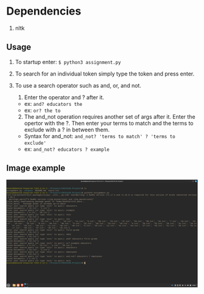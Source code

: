# Dependencies
1. nltk

## Usage
1. To startup enter: `$ python3 assignment.py`

2. To search for an individual token simply type the token and press enter.

3. To use a search operator such as and, or, and not.
    1. Enter the operator and ? after it.
    * ex: `and? educators the`
    * ex: `or? the to`
    2. The and_not operation requires another set of args after it.
    Enter the opertor with the ?. Then enter your terms to match and the terms to exclude with a ? in between them.
    * Syntax for and_not: `and_not? 'terms to match' ? 'terms to exclude'`
    * ex: `and_not? educators ? example`

## Image example
![image](Screen.png)
